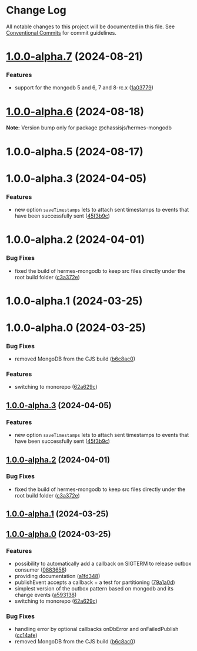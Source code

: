 # Change Log

All notable changes to this project will be documented in this file.
See [Conventional Commits](https://conventionalcommits.org) for commit guidelines.

# [1.0.0-alpha.7](https://github.com/chassisjs/hermes/compare/@chassisjs/hermes-mongodb@1.0.0-alpha.6...@chassisjs/hermes-mongodb@1.0.0-alpha.7) (2024-08-21)

### Features

- support for the mongodb 5 and 6, 7 and 8-rc.x ([1a03779](https://github.com/chassisjs/hermes/commit/1a03779414e38ec4324303f4b8d38cfb404f5fcd))

# [1.0.0-alpha.6](https://github.com/chassisjs/hermes/compare/@chassisjs/hermes-mongodb@1.0.0-alpha.5...@chassisjs/hermes-mongodb@1.0.0-alpha.6) (2024-08-18)

**Note:** Version bump only for package @chassisjs/hermes-mongodb

# 1.0.0-alpha.5 (2024-08-17)

# 1.0.0-alpha.3 (2024-04-05)

### Features

- new option `saveTimestamps` lets to attach sent timestamps to events that have been successfully sent ([45f3b9c](https://github.com/chassisjs/hermes/commit/45f3b9c6a590889215f5a80ad75d36d81d72e129))

# 1.0.0-alpha.2 (2024-04-01)

### Bug Fixes

- fixed the build of hermes-mongodb to keep src files directly under the root build folder ([c3a372e](https://github.com/chassisjs/hermes/commit/c3a372e4672c9e85d7881a415cc1a0464686c5ec))

# 1.0.0-alpha.1 (2024-03-25)

# 1.0.0-alpha.0 (2024-03-25)

### Bug Fixes

- removed MongoDB from the CJS build ([b6c8ac0](https://github.com/chassisjs/hermes/commit/b6c8ac0c0cf30d6562a15a3cb391890a7223fffd))

### Features

- switching to monorepo ([62a629c](https://github.com/chassisjs/hermes/commit/62a629cc6b8e3ce40e9d413355e5a6cf5044204a))

## [1.0.0-alpha.3](https://github.com/chassisjs/hermes/compare/v1.0.0-alpha.2...v1.0.0-alpha.3) (2024-04-05)

### Features

- new option `saveTimestamps` lets to attach sent timestamps to events that have been successfully sent ([45f3b9c](https://github.com/chassisjs/hermes/commit/45f3b9c6a590889215f5a80ad75d36d81d72e129))

## [1.0.0-alpha.2](https://github.com/chassisjs/hermes/compare/v1.0.0-alpha.1...v1.0.0-alpha.2) (2024-04-01)

### Bug Fixes

- fixed the build of hermes-mongodb to keep src files directly under the root build folder ([c3a372e](https://github.com/chassisjs/hermes/commit/c3a372e4672c9e85d7881a415cc1a0464686c5ec))

## [1.0.0-alpha.1](https://github.com/chassisjs/hermes/compare/v1.0.0-alpha.0...v1.0.0-alpha.1) (2024-03-25)

## [1.0.0-alpha.0](https://github.com/chassisjs/hermes/compare/a59313897e62e604bf00b8293d69c77b00f98dc7...v1.0.0-alpha.0) (2024-03-25)

### Features

- possibility to automatically add a callback on SIGTERM to release outbox consumer ([0883658](https://github.com/chassisjs/hermes/commit/088365889b705404d4d83550532ca176a1887295))
- providing documentation ([a1fd348](https://github.com/chassisjs/hermes/commit/a1fd348d45a23b0933c444619d1b5fd04da3463e))
- publishEvent accepts a callback + a test for partitioning ([79a1a0d](https://github.com/chassisjs/hermes/commit/79a1a0da65c104d9e70b7fc6630fe6f5f6dbc30a))
- simplest version of the outbox pattern based on mongodb and its change events ([a593138](https://github.com/chassisjs/hermes/commit/a59313897e62e604bf00b8293d69c77b00f98dc7))
- switching to monorepo ([62a629c](https://github.com/chassisjs/hermes/commit/62a629cc6b8e3ce40e9d413355e5a6cf5044204a))

### Bug Fixes

- handling error by optional callbacks onDbError and onFailedPublish ([cc14afe](https://github.com/chassisjs/hermes/commit/cc14afe8662daf0a60d3089452f5d98b637de5ba))
- removed MongoDB from the CJS build ([b6c8ac0](https://github.com/chassisjs/hermes/commit/b6c8ac0c0cf30d6562a15a3cb391890a7223fffd))
